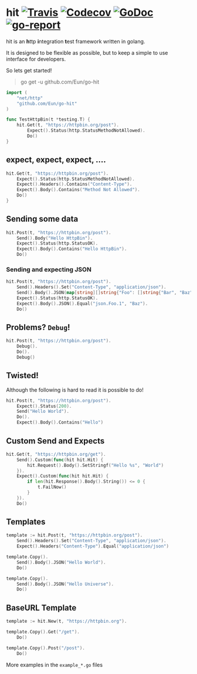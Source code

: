 # hit [![Travis](https://img.shields.io/travis/Eun/go-hit.svg)](https://travis-ci.org/Eun/go-hit) [![Codecov](https://img.shields.io/codecov/c/github/Eun/go-hit.svg)](https://codecov.io/gh/Eun/go-hit) [![GoDoc](https://godoc.org/github.com/Eun/go-hit?status.svg)](https://godoc.org/github.com/Eun/go-hit) [![go-report](https://goreportcard.com/badge/github.com/Eun/go-hit)](https://goreportcard.com/report/github.com/Eun/go-hit)
hit is an **h**ttp **i**ntegration **t**est framework written in golang.

It is designed to be flexible as possible, but to keep a simple to use interface for developers.

So lets get started!

> go get -u github.com/Eun/go-hit

```go
import (
	"net/http"
	"github.com/Eun/go-hit"
)

func TestHttpBin(t *testing.T) {
	hit.Get(t, "https://httpbin.org/post").
		Expect().Status(http.StatusMethodNotAllowed).
		Do()
}
``` 

## expect, expect, expect, ....
```go
hit.Get(t, "https://httpbin.org/post").
	Expect().Status(http.StatusMethodNotAllowed).
	Expect().Headers().Contains("Content-Type").
	Expect().Body().Contains("Method Not Allowed").
	Do()
}
``` 

## Sending some data
```go
hit.Post(t, "https://httpbin.org/post").
	Send().Body("Hello HttpBin").
	Expect().Status(http.StatusOK).
	Expect().Body().Contains("Hello HttpBin").
	Do()
``` 

### Sending and expecting JSON
```go
hit.Post(t, "https://httpbin.org/post").
	Send().Headers().Set("Content-Type", "application/json").
	Send().Body().JSON(map[string][]string{"Foo": []string{"Bar", "Baz"}}).
	Expect().Status(http.StatusOK).
	Expect().Body().JSON().Equal("json.Foo.1", "Baz").
	Do()
``` 

## Problems? `Debug`!
```go
hit.Post(t, "https://httpbin.org/post").
	Debug().
	Do().
	Debug()
```

## Twisted!
Although the following is hard to read it is possible to do!
```go
hit.Post(t, "https://httpbin.org/post").
	Expect().Status(200).
	Send("Hello World").
	Do().
	Expect().Body().Contains("Hello")
```

## Custom Send and Expects
```go
hit.Get(t, "https://httpbin.org/get").
	Send().Custom(func(hit hit.Hit) {
		hit.Request().Body().SetStringf("Hello %s", "World")
	}).
	Expect().Custom(func(hit hit.Hit) {
		if len(hit.Response().Body().String()) <= 0 {
			t.FailNow()
		}
	}).
	Do()
```

## Templates
```go
template := hit.Post(t, "https://httpbin.org/post").
	Send().Headers().Set("Content-Type", "application/json").
	Expect().Headers("Content-Type").Equal("application/json")

template.Copy().
	Send().Body().JSON("Hello World").
	Do()

template.Copy().
	Send().Body().JSON("Hello Universe").
	Do()
```

## BaseURL Template
```go
template := hit.New(t, "https://httpbin.org").

template.Copy().Get("/get").
	Do()

template.Copy().Post("/post").
	Do()
```

More examples in the `example_*.go` files